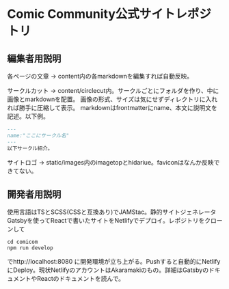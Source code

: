# Comic Community公式サイトレポジトリ
## 編集者用説明
各ページの文章 → content内の各markdownを編集すれば自動反映。

サークルカット → content/circlecut内。サークルごとにフォルダを作り、中に画像とmarkdownを配置。
画像の形式、サイズは気にせずディレクトリに入れれば勝手に圧縮して表示。
markdownはfrontmatterにname、本文に説明文を記述。以下例。
```markdown
---
name:"ここにサークル名"
---
以下サークル紹介。
```

サイトロゴ → static/images内のimagetopとhidariue。faviconはなんか反映できてない。

## 開発者用説明
使用言語はTSとSCSS(CSSと互換あり)でJAMStac。静的サイトジェネレータGatsbyを使ってReactで書いたサイトをNetlifyでデプロイ。レポジトリをクローンして

```shell
cd comicom
npm run develop
```

でhttp://localhost:8080 に開発環境が立ち上がる。Pushすると自動的にNetlifyにDeploy。現状NetlifyのアカウントはAkaramakiのもの。詳細はGatsbyのドキュメントやReactのドキュメントを読んで。

